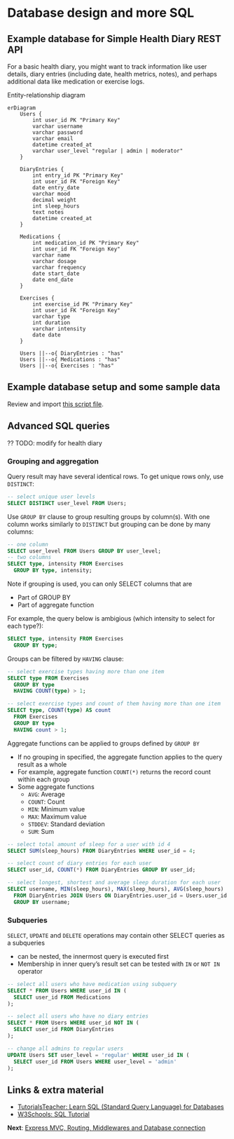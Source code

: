 # Database design and more SQL

## Example database for Simple Health Diary REST API

For a basic health diary, you might want to track information like user details, diary entries (including date, health metrics, notes), and perhaps additional data like medication or exercise logs.

Entity-relationship diagram

```mermaid
erDiagram
    Users {
        int user_id PK "Primary Key"
        varchar username
        varchar password
        varchar email
        datetime created_at
        varchar user_level "regular | admin | moderator"
    }

    DiaryEntries {
        int entry_id PK "Primary Key"
        int user_id FK "Foreign Key"
        date entry_date
        varchar mood
        decimal weight
        int sleep_hours
        text notes
        datetime created_at
    }

    Medications {
        int medication_id PK "Primary Key"
        int user_id FK "Foreign Key"
        varchar name
        varchar dosage
        varchar frequency
        date start_date
        date end_date
    }

    Exercises {
        int exercise_id PK "Primary Key"
        int user_id FK "Foreign Key"
        varchar type
        int duration
        varchar intensity
        date date
    }

    Users ||--o{ DiaryEntries : "has"
    Users ||--o{ Medications : "has"
    Users ||--o{ Exercises : "has"
```

## Example database setup and some sample data

Review and import [this script file](assets/health-diary-db.sql).

## Advanced SQL queries

?? TODO: modify for health diary

### Grouping and aggregation

Query result may have several identical rows. To get unique rows only, use `DISTINCT`:

```sql
-- select unique user levels
SELECT DISTINCT user_level FROM Users;
```

Use `GROUP BY` clause to group resulting groups by column(s). With one column works similarly to `DISTINCT` but grouping can be done by many columns:

```sql
-- one column
SELECT user_level FROM Users GROUP BY user_level;
-- two columns
SELECT type, intensity FROM Exercises
  GROUP BY type, intensity;
```

Note if grouping is used, you can only SELECT columns that are

- Part of GROUP BY
- Part of aggregate function

For example, the query below is ambigious (which intensity to select for each type?):

```sql
SELECT type, intensity FROM Exercises
  GROUP BY type;
```

Groups can be filtered by `HAVING` clause:

```sql
-- select exercise types having more than one item
SELECT type FROM Exercises
  GROUP BY type
  HAVING COUNT(type) > 1;

-- select exercise types and count of them having more than one item
SELECT type, COUNT(type) AS count
  FROM Exercises
  GROUP BY type
  HAVING count > 1;
```

Aggregate functions can be applied to groups defined by `GROUP BY`

- If no grouping in specified, the aggregate function applies to the query result as a whole
- For example, aggregate function `COUNT(*)` returns the record count within each group
- Some aggregate functions
  - `AVG`: Average
  - `COUNT`: Count
  - `MIN`: Minimum value
  - `MAX`: Maximum value
  - `STDDEV`: Standard deviation
  - `SUM`: Sum

```sql
-- select total amount of sleep for a user with id 4
SELECT SUM(sleep_hours) FROM DiaryEntries WHERE user_id = 4;

-- select count of diary entries for each user
SELECT user_id, COUNT(*) FROM DiaryEntries GROUP BY user_id;

-- select longest, shortest and average sleep duration for each user
SELECT username, MIN(sleep_hours), MAX(sleep_hours), AVG(sleep_hours)
  FROM DiaryEntries JOIN Users ON DiaryEntries.user_id = Users.user_id
  GROUP BY username;
```

### Subqueries

`SELECT`, `UPDATE` and `DELETE` operations may contain other SELECT queries as a subqueries

- can be nested, the innermost query is executed first
- Membership in inner query’s result set can be tested with `IN` or `NOT IN` operator

```sql
-- select all users who have medication using subquery
SELECT * FROM Users WHERE user_id IN (
  SELECT user_id FROM Medications
);

-- select all users who have no diary entries
SELECT * FROM Users WHERE user_id NOT IN (
  SELECT user_id FROM DiaryEntries
);

-- change all admins to regular users
UPDATE Users SET user_level = 'regular' WHERE user_id IN (
  SELECT user_id FROM Users WHERE user_level = 'admin'
);

```

## Links & extra material

- [TutorialsTeacher: Learn SQL (Standard Query Language) for Databases](https://www.tutorialsteacher.com/sql)
- [W3Schools: SQL Tutorial](https://www.w3schools.com/sql/)

**Next**: [Express MVC, Routing, Middlewares and Database connection](07-express-mvc-db.md)
